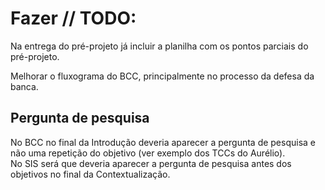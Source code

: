 # Fazer // TODO:

Na entrega do pré-projeto já incluir a planilha com os pontos parciais do pré-projeto.

Melhorar o fluxograma do BCC, principalmente no processo da defesa da banca.

## Pergunta de pesquisa

No BCC no final da Introdução deveria aparecer a pergunta de pesquisa e não uma repetição do objetivo (ver exemplo dos TCCs do Aurélio).  
No SIS será que deveria aparecer a pergunta de pesquisa antes dos objetivos no final da Contextualização.  
